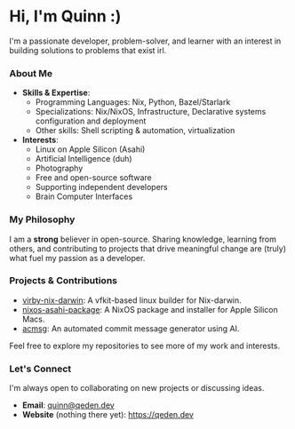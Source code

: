 # Hi, I'm Quinn :)

I'm a passionate developer, problem-solver, and learner with an interest in building solutions to problems that exist irl.

### About Me

- **Skills & Expertise**:
  - Programming Languages: Nix, Python, Bazel/Starlark
  - Specializations: Nix/NixOS, Infrastructure, Declarative systems configuration and deployment
  - Other skills: Shell scripting & automation, virtualization
- **Interests**:
  - Linux on Apple Silicon (Asahi)
  - Artificial Intelligence (duh)
  - Photography
  - Free and open-source software
  - Supporting independent developers
  - Brain Computer Interfaces

### My Philosophy

I am a **strong** believer in open-source. Sharing knowledge, learning from others, and contributing to projects that drive meaningful change are (truly) what fuel my passion as a developer.

### Projects & Contributions
- [virby-nix-darwin](https://github.com/quinneden/virby-nix-darwin): A vfkit-based linux builder for Nix-darwin.
- [nixos-asahi-package](https://github.com/quinneden/nixos-asahi-package): A NixOS package and installer for Apple Silicon Macs.
- [acmsg](https://github.com/quinneden/acmsg): An automated commit message generator using AI.

Feel free to explore my repositories to see more of my work and interests.

### Let's Connect
I'm always open to collaborating on new projects or discussing ideas.
- **Email**: quinn@qeden.dev
- **Website** (nothing there yet): https://qeden.dev
